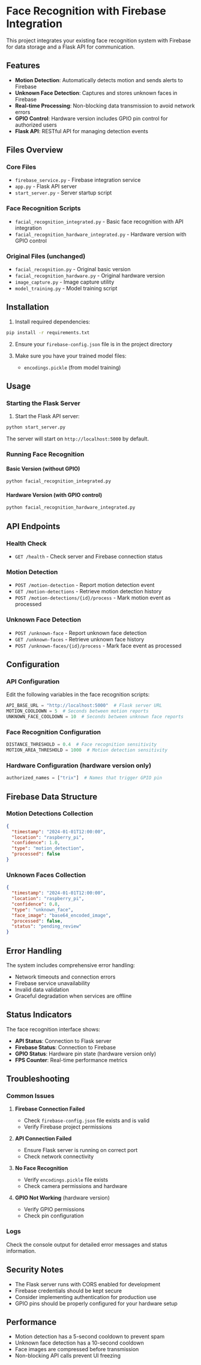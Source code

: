 # Face Recognition with Firebase Integration

This project integrates your existing face recognition system with Firebase for data storage and a Flask API for communication.

## Features

- **Motion Detection**: Automatically detects motion and sends alerts to Firebase
- **Unknown Face Detection**: Captures and stores unknown faces in Firebase
- **Real-time Processing**: Non-blocking data transmission to avoid network errors
- **GPIO Control**: Hardware version includes GPIO pin control for authorized users
- **Flask API**: RESTful API for managing detection events

## Files Overview

### Core Files

- `firebase_service.py` - Firebase integration service
- `app.py` - Flask API server
- `start_server.py` - Server startup script

### Face Recognition Scripts

- `facial_recognition_integrated.py` - Basic face recognition with API integration
- `facial_recognition_hardware_integrated.py` - Hardware version with GPIO control

### Original Files (unchanged)

- `facial_recognition.py` - Original basic version
- `facial_recognition_hardware.py` - Original hardware version
- `image_capture.py` - Image capture utility
- `model_training.py` - Model training script

## Installation

1. Install required dependencies:

```bash
pip install -r requirements.txt
```

2. Ensure your `firebase-config.json` file is in the project directory

3. Make sure you have your trained model files:
   - `encodings.pickle` (from model training)

## Usage

### Starting the Flask Server

1. Start the Flask API server:

```bash
python start_server.py
```

The server will start on `http://localhost:5000` by default.

### Running Face Recognition

#### Basic Version (without GPIO)

```bash
python facial_recognition_integrated.py
```

#### Hardware Version (with GPIO control)

```bash
python facial_recognition_hardware_integrated.py
```

## API Endpoints

### Health Check

- `GET /health` - Check server and Firebase connection status

### Motion Detection

- `POST /motion-detection` - Report motion detection event
- `GET /motion-detections` - Retrieve motion detection history
- `POST /motion-detections/{id}/process` - Mark motion event as processed

### Unknown Face Detection

- `POST /unknown-face` - Report unknown face detection
- `GET /unknown-faces` - Retrieve unknown face history
- `POST /unknown-faces/{id}/process` - Mark face event as processed

## Configuration

### API Configuration

Edit the following variables in the face recognition scripts:

```python
API_BASE_URL = "http://localhost:5000"  # Flask server URL
MOTION_COOLDOWN = 5  # Seconds between motion reports
UNKNOWN_FACE_COOLDOWN = 10  # Seconds between unknown face reports
```

### Face Recognition Configuration

```python
DISTANCE_THRESHOLD = 0.4  # Face recognition sensitivity
MOTION_AREA_THRESHOLD = 1000  # Motion detection sensitivity
```

### Hardware Configuration (hardware version only)

```python
authorized_names = ["trix"]  # Names that trigger GPIO pin
```

## Firebase Data Structure

### Motion Detections Collection

```json
{
  "timestamp": "2024-01-01T12:00:00",
  "location": "raspberry_pi",
  "confidence": 1.0,
  "type": "motion_detection",
  "processed": false
}
```

### Unknown Faces Collection

```json
{
  "timestamp": "2024-01-01T12:00:00",
  "location": "raspberry_pi",
  "confidence": 0.8,
  "type": "unknown_face",
  "face_image": "base64_encoded_image",
  "processed": false,
  "status": "pending_review"
}
```

## Error Handling

The system includes comprehensive error handling:

- Network timeouts and connection errors
- Firebase service unavailability
- Invalid data validation
- Graceful degradation when services are offline

## Status Indicators

The face recognition interface shows:

- **API Status**: Connection to Flask server
- **Firebase Status**: Connection to Firebase
- **GPIO Status**: Hardware pin state (hardware version only)
- **FPS Counter**: Real-time performance metrics

## Troubleshooting

### Common Issues

1. **Firebase Connection Failed**

   - Check `firebase-config.json` file exists and is valid
   - Verify Firebase project permissions

2. **API Connection Failed**

   - Ensure Flask server is running on correct port
   - Check network connectivity

3. **No Face Recognition**

   - Verify `encodings.pickle` file exists
   - Check camera permissions and hardware

4. **GPIO Not Working** (hardware version)
   - Verify GPIO permissions
   - Check pin configuration

### Logs

Check the console output for detailed error messages and status information.

## Security Notes

- The Flask server runs with CORS enabled for development
- Firebase credentials should be kept secure
- Consider implementing authentication for production use
- GPIO pins should be properly configured for your hardware setup

## Performance

- Motion detection has a 5-second cooldown to prevent spam
- Unknown face detection has a 10-second cooldown
- Face images are compressed before transmission
- Non-blocking API calls prevent UI freezing
